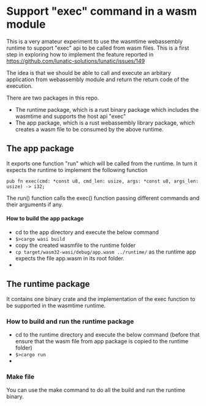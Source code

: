 # Support "exec" command in a wasm module

This is a very amateur experiment to use the wasmtime webassembly runtime to support "exec" api to be called from wasm files. This is a first step in exploring how to implement the feature reported in https://github.com/lunatic-solutions/lunatic/issues/149

The idea is that we should be able to call and execute an arbitary application from webassembly module and return the return code of the execution.

There are two packages in this repo. 
- The runtime package, which is a rust binary package which includes the wasmtime and supports the host api "exec"
- The app package, which is a rust webassembly library package, which creates a wasm file to be consumed by the above runtime.
 
## The app package
It exports one function "run" which will be called from the runtime. In turn it expects the runtime to implement the following function

```
pub fn exec(cmd: *const u8, cmd_len: usize, args: *const u8, args_len: usize) -> i32;
```

The run() function calls the exec() function passing different commands and their arguments if any.

#### How to build the app package
- cd to the app directory and execute the below command
- ```$>cargo wasi build```
- copy the created wasmfile to the runtime folder
- ```cp target/wasm32-wasi/debug/app.wasm ../runtime/``` as the runtime app expects the file app.wasm in its root folder.
- 

## The runtime package
It contains one binary crate and the implementation of the exec function to be supported in the wasmtime runtime.

### How to build and run the runtime package
- cd to the runtime directory and execute the below command (before that ensure that the wasm file from app package is copied to the runtime folder)
- ```$>cargo run```
- 

### Make file
You can use the make command to do all the build and run the runtime binary.

